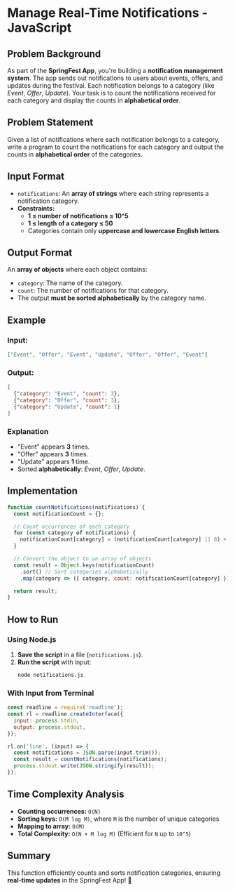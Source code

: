 # Manage Real-Time Notifications - JavaScript

## Problem Background
As part of the **SpringFest App**, you're building a **notification management system**. The app sends out notifications to users about events, offers, and updates during the festival. Each notification belongs to a category (like *Event*, *Offer*, *Update*). Your task is to count the notifications received for each category and display the counts in **alphabetical order**.

## Problem Statement
Given a list of notifications where each notification belongs to a category, write a program to count the notifications for each category and output the counts in **alphabetical order** of the categories.

## Input Format
- `notifications`: An **array of strings** where each string represents a notification category.
- **Constraints:**
  - **1 ≤ number of notifications ≤ 10^5**
  - **1 ≤ length of a category ≤ 50**
  - Categories contain only **uppercase and lowercase English letters**.

## Output Format
An **array of objects** where each object contains:
- `category`: The name of the category.
- `count`: The number of notifications for that category.
- The output **must be sorted alphabetically** by the category name.

## Example
### Input:
```json
["Event", "Offer", "Event", "Update", "Offer", "Offer", "Event"]
```

### Output:
```json
[
  {"category": "Event", "count": 3},
  {"category": "Offer", "count": 3},
  {"category": "Update", "count": 1}
]
```

### Explanation
- "Event" appears **3** times.
- "Offer" appears **3** times.
- "Update" appears **1** time.
- Sorted **alphabetically**: *Event*, *Offer*, *Update*.

## Implementation
```js
function countNotifications(notifications) {
  const notificationCount = {};

  // Count occurrences of each category
  for (const category of notifications) {
    notificationCount[category] = (notificationCount[category] || 0) + 1;
  }

  // Convert the object to an array of objects
  const result = Object.keys(notificationCount)
    .sort() // Sort categories alphabetically
    .map(category => ({ category, count: notificationCount[category] }));

  return result;
}
```

## How to Run
### Using Node.js
1. **Save the script** in a file (`notifications.js`).
2. **Run the script** with input:
   ```sh
   node notifications.js
   ```

### With Input from Terminal
```js
const readline = require('readline');
const rl = readline.createInterface({
  input: process.stdin,
  output: process.stdout,
});

rl.on('line', (input) => {
  const notifications = JSON.parse(input.trim());
  const result = countNotifications(notifications);
  process.stdout.write(JSON.stringify(result));
});
```

## Time Complexity Analysis
- **Counting occurrences:** `O(N)`
- **Sorting keys:** `O(M log M)`, where `M` is the number of unique categories
- **Mapping to array:** `O(M)`
- **Total Complexity:** `O(N + M log M)` (Efficient for `N` up to `10^5`)

## Summary
This function efficiently counts and sorts notification categories, ensuring **real-time updates** in the SpringFest App! 🚀

